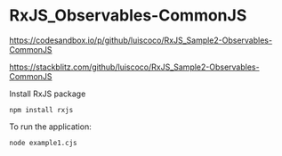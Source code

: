 # RxJS_Observables-CommonJS

https://codesandbox.io/p/github/luiscoco/RxJS_Sample2-Observables-CommonJS

https://stackblitz.com/github/luiscoco/RxJS_Sample2-Observables-CommonJS

Install RxJS package
```
npm install rxjs
```

To run the application:
```
node example1.cjs
```
